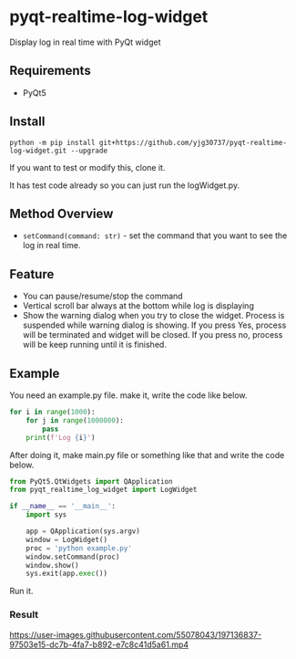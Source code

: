 # pyqt-realtime-log-widget
Display log in real time with PyQt widget

## Requirements
* PyQt5

## Install
`python -m pip install git+https://github.com/yjg30737/pyqt-realtime-log-widget.git --upgrade`

If you want to test or modify this, clone it.

It has test code already so you can just run the logWidget.py.

## Method Overview
* `setCommand(command: str)` - set the command that you want to see the log in real time.

## Feature
* You can pause/resume/stop the command
* Vertical scroll bar always at the bottom while log is displaying
* Show the warning dialog when you try to close the widget. Process is suspended while warning dialog is showing. If you press Yes, process will be terminated and widget will be closed. If you press no, process will be keep running until it is finished.   

## Example
You need an example.py file. make it, write the code like below.

```python
for i in range(1000):
    for j in range(1000000):
        pass
    print(f'Log {i}')
```

After doing it, make main.py file or something like that and write the code below. 

```python
from PyQt5.QtWidgets import QApplication
from pyqt_realtime_log_widget import LogWidget

if __name__ == '__main__':
    import sys

    app = QApplication(sys.argv)
    window = LogWidget()
    proc = 'python example.py'
    window.setCommand(proc)
    window.show()
    sys.exit(app.exec())
```

Run it.

### Result

https://user-images.githubusercontent.com/55078043/197136837-97503e15-dc7b-4fa7-b892-e7c8c41d5a61.mp4

